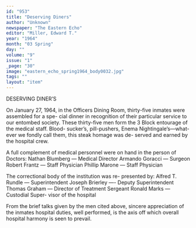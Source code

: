 ```yaml
---
id: "953"
title: "Deserving Diners"
author: "Unknown"
newspaper: "The Eastern Echo"
editor: "Miller, Edward T."
year: "1964"
month: "03 Spring"
day: ""
volume: "9"
issue: "1"
_page: "30"
image: "eastern_echo_spring1964_body0032.jpg"
tags: ""
layout: "item"
---
```

DESERVING DINER’S

On January 27, 1964, in the Officers Dining
Room, thirty-five inmates were assembled for a spe-
cial dinner in recognition of their particular service
to our entombed society. These thirty-five men form
the 3 Block entourage of the medical staff. Blood-
sucker’s, pill-pushers, Enema Nightingale’s—what-
ever we fondly call them, this steak homage was de-
served and earned by the hospital crew.

A full complement of medical personnel were on
hand in the person of Doctors:
Nathan Blumberg — Medical Director
Armando Goracci — Surgeon
Robert Frantz — Staff Physician
Phillip Marone — Staff Physician

The correctional body of the institution was re-
presented by:
Alfred T. Rundle — Superintendent
Joseph Brierley —- Deputy Superintendent
Thomas Graham — Director of Treatment
Sergeant Ronald Marks — Custodial Super-
visor of the hospital

From the brief talks given by the men cited above,
sincere appreciation of the inmates hospital duties,
well performed, is the axis off which overall hospital
harmony is seen to prevail.
